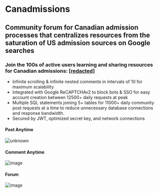 # Canadmissions
## Community forum for Canadian admission processes that centralizes resources from the saturation of US admission sources on Google searches
### Join the 100s of active users learning and sharing resources for Canadian admissions: [[redacted]](https://www.google.com)

<ul>
  <li>Infinite scrolling & infinite nested comments in intervals of 10 for maximum scalability</li>
  <li>Integrated with Google ReCAPTCHAv2 to block bots & SSO for easy account creation between 12500+ daily requests at peak</li>
  <li>Multiple SQL statements joining 5+ tables for 11000+ daily community post requests at a time to reduce unnecessary database connections and response bandwidth.</li>
  <li>Secured by JWT, optimized secret key, and network connections</li>
</ul>

#### Post Anytime
![unknown](https://user-images.githubusercontent.com/69024184/190526051-6384b5c7-ccc8-483e-a3b8-e6f93529e979.png)

#### Comment Anytime
![image](https://user-images.githubusercontent.com/69024184/191625194-03f358d7-c5f1-4b4e-a9a5-11c45eeb94ef.png)

#### Forum
![image](https://user-images.githubusercontent.com/69024184/191625291-ac8d890e-91a1-4f42-a170-4a13dbce7368.png)
